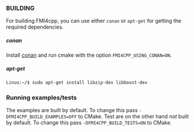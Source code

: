 ### BUILDING

For building FMI4cpp, you can use either `conan` or `apt-get` for getting the required dependencies.

##### conan

Install [conan](https://conan.io/) and run cmake with the option `FMI4CPP_USING_CONAN=ON`.

##### apt-get

```bash
Linux:~/$ sudo apt-get install libzip-dev libboost-dev
``` 

### Running examples/tests

The examples are built by default. To change this pass ```-DFMI4CPP_BUILD_EXAMPLES=OFF``` to CMake.
Test are on the other hand _not_ built by default. To change this pass ```-DFMI4CPP_BUILD_TESTS=ON``` to CMake.
